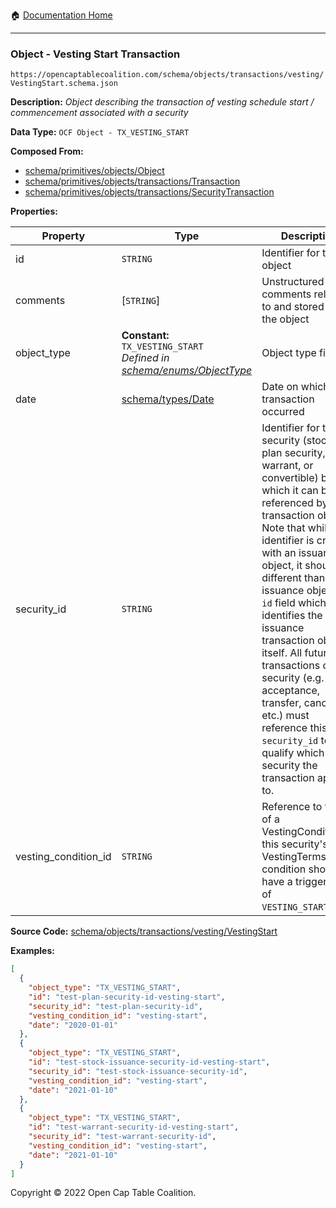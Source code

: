 :house: [Documentation Home](/docs/README.md)

---

### Object - Vesting Start Transaction

`https://opencaptablecoalition.com/schema/objects/transactions/vesting/VestingStart.schema.json`

**Description:** _Object describing the transaction of vesting schedule start / commencement associated with a security_

**Data Type:** `OCF Object - TX_VESTING_START`

**Composed From:**

- [schema/primitives/objects/Object](/docs/schema/primitives/objects/Object.md)
- [schema/primitives/objects/transactions/Transaction](/docs/schema/primitives/objects/transactions/Transaction.md)
- [schema/primitives/objects/transactions/SecurityTransaction](/docs/schema/primitives/objects/transactions/SecurityTransaction.md)

**Properties:**

| Property             | Type                                                                                                          | Description                                                                                                                                                                                                                                                                                                                                                                                                                                                                                                 | Required   |
| -------------------- | ------------------------------------------------------------------------------------------------------------- | ----------------------------------------------------------------------------------------------------------------------------------------------------------------------------------------------------------------------------------------------------------------------------------------------------------------------------------------------------------------------------------------------------------------------------------------------------------------------------------------------------------- | ---------- |
| id                   | `STRING`                                                                                                      | Identifier for the object                                                                                                                                                                                                                                                                                                                                                                                                                                                                                   | `REQUIRED` |
| comments             | [`STRING`]                                                                                                    | Unstructured text comments related to and stored for the object                                                                                                                                                                                                                                                                                                                                                                                                                                             | -          |
| object_type          | **Constant:** `TX_VESTING_START`</br>_Defined in [schema/enums/ObjectType](/docs/schema/enums/ObjectType.md)_ | Object type field                                                                                                                                                                                                                                                                                                                                                                                                                                                                                           | `REQUIRED` |
| date                 | [schema/types/Date](/docs/schema/types/Date.md)                                                               | Date on which the transaction occurred                                                                                                                                                                                                                                                                                                                                                                                                                                                                      | `REQUIRED` |
| security_id          | `STRING`                                                                                                      | Identifier for the security (stock, plan security, warrant, or convertible) by which it can be referenced by other transaction objects. Note that while this identifier is created with an issuance object, it should be different than the issuance object's `id` field which identifies the issuance transaction object itself. All future transactions on the security (e.g. acceptance, transfer, cancel, etc.) must reference this `security_id` to qualify which security the transaction applies to. | `REQUIRED` |
| vesting_condition_id | `STRING`                                                                                                      | Reference to the `id` of a VestingCondition in this security's VestingTerms. This condition should have a trigger type of `VESTING_START_DATE`.                                                                                                                                                                                                                                                                                                                                                             | `REQUIRED` |

**Source Code:** [schema/objects/transactions/vesting/VestingStart](../../../../schema/objects/transactions/vesting/VestingStart.schema.json)

**Examples:**

```json
[
  {
    "object_type": "TX_VESTING_START",
    "id": "test-plan-security-id-vesting-start",
    "security_id": "test-plan-security-id",
    "vesting_condition_id": "vesting-start",
    "date": "2020-01-01"
  },
  {
    "object_type": "TX_VESTING_START",
    "id": "test-stock-issuance-security-id-vesting-start",
    "security_id": "test-stock-issuance-security-id",
    "vesting_condition_id": "vesting-start",
    "date": "2021-01-10"
  },
  {
    "object_type": "TX_VESTING_START",
    "id": "test-warrant-security-id-vesting-start",
    "security_id": "test-warrant-security-id",
    "vesting_condition_id": "vesting-start",
    "date": "2021-01-10"
  }
]
```

Copyright © 2022 Open Cap Table Coalition.

